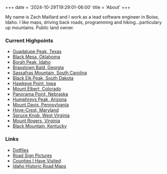 +++
date = '2024-10-29T19:29:01-06:00'
title = 'About'
+++

My name is Zach Maillard and I work as a lead software engineer in Boise, Idaho.  I like maps, driving back roads, programming and hiking...particulary up mountains.  Public land owner.

### Current Highpoints
- [Guadalupe Peak, Texas](/highpoints/guadalupe-peak)
- [Black Mesa, Oklahoma](/highpoints/black-mesa)
- [Borah Peak, Idaho](/highpoints/borah-peak)
- [Brasstown Bald, Georgia](/highpoints/brasstown-bald)
- [Sassafras Mountain, South Carolina](/highpoints/sassafras-mountain)
- [Black Elk Peak, South Dakota](/highpoints/black-elk-peak)
- [Hawkeye Point, Iowa](/highpoints/hawkeye-point)
- [Mount Elbert, Colorado](/highpoints/mount-elbert)
- [Panorama Point, Nebraska](/highpoints/panorama-point)
- [Humphreys Peak, Arizona](/highpoints/humphreys-peak)
- [Mount Davis, Pennsylvania](/highpoints/mount-davis)
- [Hoye-Crest, Maryland](/highpoints/hoye-crest)
- [Spruce Knob, West Virginia](/highpoints/spruce-knob)
- [Mount Rogers, Virginia](/highpoints/mount-rogers)
- [Black Mountain, Kentucky](/highpoints/black-mountain)

### Links
- [Dotfiles](https://github.com/zmaillard/dotfiles)
- [Road Sign Pictures](https://roadsign.pictures)
- [Counties I Have Visited](http://mob-rule.com/user-gifs/USA/zmaillard.gif)
- [Idaho Historic Road Maps](https://idahohighway.com)
